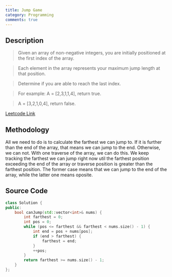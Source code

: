 ```yaml
---
title: Jump Game
category: Programming
comments: true
---
```

## Description
>Given an array of non-negative integers, you are initially positioned at the first index of the array.

>Each element in the array represents your maximum jump length at that position.

>Determine if you are able to reach the last index.

>For example:
A = [2,3,1,1,4], return true.

>A = [3,2,1,0,4], return false.

[Leetcode Link](https://leetcode.com/problems/jump-game/#/description)

## Methodology
All we need to do is to calculate the farthest we can jump to. If it is further than the end of the array, that means we can jump to the end. Otherwise, we can not. With one traverse of the array, we can do this. We keep tracking the farthest we can jump right now util the farthest position exceeding the end of the array or traverse position is greater than the farthest position. The former case means that we can jump to the end of the array, while the latter one means oposite.

## Source Code
```C++
class Solution {
public:
    bool canJump(std::vector<int>& nums) {
        int farthest = 0;
        int pos = 0;
        while (pos <= farthest && farthest < nums.size() - 1) {
            int end = pos + nums[pos];
            if (end > farthest) {
                farthest = end;
            }
            ++pos;
        }
        return farthest >= nums.size() - 1;
    }
};
```
